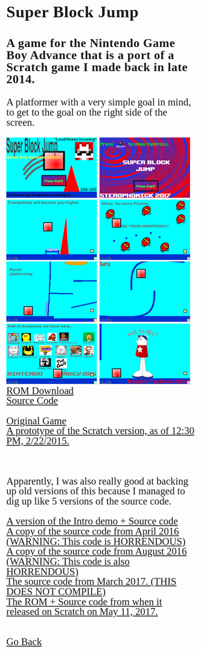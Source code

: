 <html>
<style>
		h3 {
			font-family: AppleKid;
			line-height: 1;
			letter-spacing: 0.8px;
		}
		h2 {
			font-family: AppleKid;
			line-height: 1;
			letter-spacing: 0.8px;
		}
		h1 {
			font-family: AppleKid;
			line-height: 1;
			letter-spacing: 0.8px;
		}
		@font-face {
			font-family: AppleKid;
			src: url('../images/Apple-Kid.woff2') format('woff2'),
				url('../images/Apple-Kid.woff') format('woff');
			font-weight: normal;
			font-style: normal;
		}
        p.small {
            line-height: 1;
        }
		.mainContent {
			font-family: AppleKid;
			font-size: 20pt;
			line-height: 1;
		}
</style>
<body>
<div class="mainContent">
<h1 style="font-size:32pt">Super Block Jump</h1>
<h3 style="font-size:24pt">A game for the Nintendo Game Boy Advance that is a port of a Scratch game I made back in late 2014.</h3>
<p>A platformer with a very simple goal in mind, to get to the goal on the right side of the screen.</p>
<img src="../images/sbjgba/sbjgba0.png">
<img src="../images/sbjgba/sbjgba1.png">
<img src="../images/sbjgba/sbjgba2.png">
<img src="../images/sbjgba/sbjgba3.png">
<img src="../images/sbjgba/sbjgba4.png">
<img src="../images/sbjgba/sbjgba5.png">
<img src="../images/sbjgba/sbjgba6.png">
<img src="../images/sbjgba/sbjgba7.png"><br />
<a href="../downloads/Super Block Jump - Game Boy Advance Edition.gba">ROM Download</a><br />
<a href="https://github.com/Sterophonick/SuperBlockJumpGBA">Source Code</a><br />
<br />
<a href="./ScratchGames/SuperBlockJump">Original Game</a><br />
<a href="../downloads/Super Block Jump (A LONG platforming game).sb2">A prototype of the Scratch version, as of 12:30 PM, 2/22/2015.</a><br />

<br />
<br />
<p>Apparently, I was also really good at backing up old versions of this because I managed to dig up like 5 versions of the source code.</p>
<a href="../downloads/SbjGbaIntro_src.zip">A version of the Intro demo + Source code</a><br />
<a href="../downloads/SbjGbaSourceCode4_2016.zip">A copy of the source code from April 2016 (WARNING: This code is HORRENDOUS)</a><br />
<a href="../downloads/SbjGba2016src.zip">A copy of the source code from August 2016 (WARNING: This code is also HORRENDOUS)</a><br />
<a href="../downloads/SbjGba03_2017_src.zip">The source code from March 2017. (THIS DOES NOT COMPILE)</a><br />
<a href="../downloads/SbjGba2017.zip">The ROM + Source code from when it released on Scratch on May 11, 2017.</a><br />
<br />
<br />
<a href="../archive">Go Back</a>
</div>
</body>
</html>